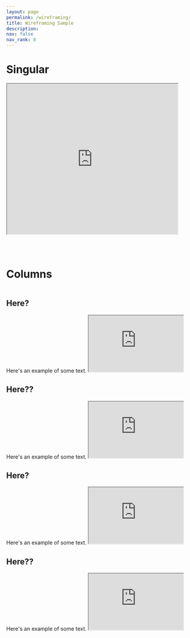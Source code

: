 ```yaml
---
layout: page
permalink: /wireframing/
title: Wireframing Sample
description:
nav: false
nav_rank: 8
---
```


<head>
  <script>
    var frame = document.querySelector("iframe");
    header = frame.contentDocument.querySelector("header");
    header.remove();
    footer = frame.contentDocument.querySelector("footer");
    footer.remove();
  </script>
</head>

# Singular

<iframe src="https://lore3581.github.io/da4a-collectionbuilder/item.html?id=da4a007" width="90%" height=400px title="Collection Builder Integration"></iframe>

<br><br>
# Columns

<div class="row">
  
  <div class="column">
    <h2>Here?</h2>Here's an example of some text.
    <iframe src="https://lore3581.github.io/da4a-collectionbuilder/item.html?id=da4a007" width="50%" title="Collection Builder Integration"></iframe>
  </div>
  
  <div class="column">
    <h2>Here??</h2>Here's an example of some text.
    <iframe src="https://lore3581.github.io/da4a-collectionbuilder/item.html?id=da4a007" width="50%" title="Collection Builder Integration"></iframe>
  </div>
  
</div>

<div class="row">
  
  <div class="column">
    <h2>Here?</h2>Here's an example of some text.
    <iframe src="https://lore3581.github.io/da4a-collectionbuilder/item.html?id=da4a007" width="50%" title="Collection Builder Integration"></iframe>
  </div>
  
  <div class="column">
    <h2>Here??</h2>Here's an example of some text.
    <iframe src="https://lore3581.github.io/da4a-collectionbuilder/item.html?id=da4a007" width="50%" title="Collection Builder Integration"></iframe>
  </div>
  
</div>
